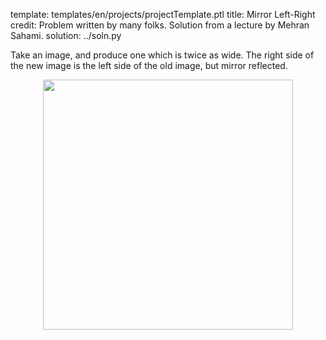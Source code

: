template: templates/en/projects/projectTemplate.ptl
title: Mirror Left-Right
credit: Problem written by many folks. Solution from a lecture by Mehran Sahami.
solution: ../soln.py

Take an image, and produce one which is twice as wide. The right side of the new image is the left side of the old image, but mirror reflected.

<center>
    <img style="width:400px" src="{{pathToRoot}}img/projects/mirror/demo.png">
</center>
